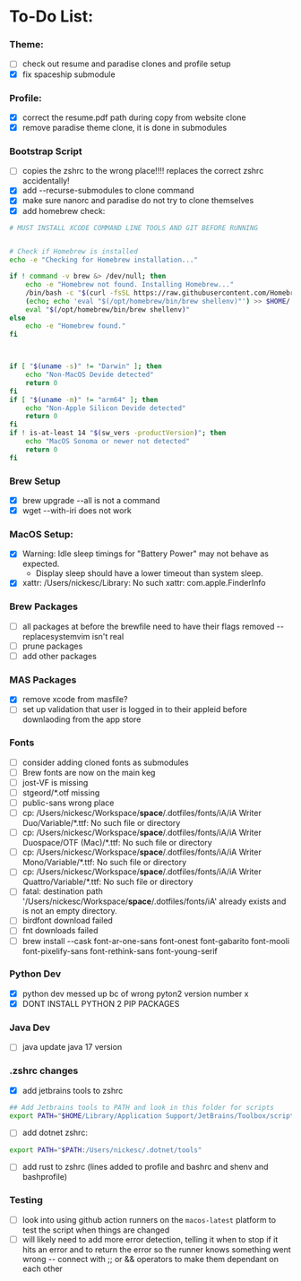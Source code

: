 # To-Do List:

### Theme:
- [ ] check out resume and paradise clones and profile setup
- [x] fix spaceship submodule

### Profile:
- [x] correct the resume.pdf path during copy from website clone
- [x] remove paradise theme clone, it is done in submodules

### Bootstrap Script
- [ ] copies the zshrc to the wrong place!!!! replaces the correct zshrc accidentally!
- [x] add --recurse-submodules to clone command
- [x] make sure nanorc and paradise do not try to clone themselves
- [x] add homebrew check:
```sh
# MUST INSTALL XCODE COMMAND LINE TOOLS AND GIT BEFORE RUNNING


# Check if Homebrew is installed
echo -e "Checking for Homebrew installation..."

if ! command -v brew &> /dev/null; then
    echo -e "Homebrew not found. Installing Homebrew..."
    /bin/bash -c "$(curl -fsSL https://raw.githubusercontent.com/Homebrew/install/HEAD/install.sh)"
    (echo; echo 'eval "$(/opt/homebrew/bin/brew shellenv)"') >> $HOME/.zprofile
    eval "$(/opt/homebrew/bin/brew shellenv)"
else
    echo -e "Homebrew found."
fi



if [ "$(uname -s)" != "Darwin" ]; then
    echo "Non-MacOS Devide detected"
    return 0
fi
if [ "$(uname -m)" != "arm64" ]; then
    echo "Non-Apple Silicon Devide detected"
    return 0
fi
if ! is-at-least 14 "$(sw_vers -productVersion)"; then
    echo "MacOS Sonoma or newer not detected"
    return 0
fi
```

### Brew Setup
- [x] brew upgrade --all is not a command
- [x] wget --with-iri does not work

### MacOS Setup:
- [x] Warning: Idle sleep timings for "Battery Power" may not behave as expected.
  - Display sleep should have a lower timeout than system sleep.
- [x] xattr: /Users/nickesc/Library: No such xattr: com.apple.FinderInfo

### Brew Packages
- [ ] all packages at before the brewfile need to have their flags removed --replacesystemvim isn't real
- [ ] prune packages
- [ ] add other packages

### MAS Packages
- [x] remove xcode from masfile?
- [ ] set up validation that user is logged in to their appleid before downlaoding from the app store

### Fonts
- [ ] consider adding cloned fonts as submodules
- [ ] Brew fonts are now on the main keg
- [ ] jost-VF is missing
- [ ] stgeord/*.otf missing
- [ ] public-sans wrong place
- [ ] cp: /Users/nickesc/Workspace/__space__/.dotfiles/fonts/iA/iA Writer Duo/Variable/*.ttf: No such file or directory
- [ ] cp: /Users/nickesc/Workspace/__space__/.dotfiles/fonts/iA/iA Writer Duospace/OTF (Mac)/*.ttf: No such file or directory
- [ ] cp: /Users/nickesc/Workspace/__space__/.dotfiles/fonts/iA/iA Writer Mono/Variable/*.ttf: No such file or directory
- [ ] cp: /Users/nickesc/Workspace/__space__/.dotfiles/fonts/iA/iA Writer Quattro/Variable/*.ttf: No such file or directory
- [ ] fatal: destination path '/Users/nickesc/Workspace/__space__/.dotfiles/fonts/iA' already exists and is not an empty directory.
- [ ] birdfont download failed
- [ ] fnt downloads failed
- [ ] brew install --cask font-ar-one-sans font-onest font-gabarito font-mooli font-pixelify-sans font-rethink-sans font-young-serif

### Python Dev
- [x] python dev messed up bc of wrong pyton2 version number x
- [x] DONT INSTALL PYTHON 2 PIP PACKAGES

### Java Dev
- [ ] java update java 17 version

### .zshrc changes
- [x] add jetbrains tools to zshrc
``` sh
## Add Jetbrains tools to PATH and look in this folder for scripts
export PATH="$HOME/Library/Application Support/JetBrains/Toolbox/scripts:$PATH"
```
- [ ] add dotnet zshrc:
```sh
export PATH="$PATH:/Users/nickesc/.dotnet/tools"
```
- [ ] add rust to zshrc (lines added to profile and bashrc and shenv and bashprofile)


### Testing
- [ ] look into using github action runners on the `macos-latest` platform to test the script when things are changed
- [ ] will likely need to add more error detection, telling it when to stop if it hits an error and to return the error so the runner knows something went wrong -- connect with ;; or && operators to make them dependant on each other
